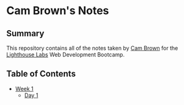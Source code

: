 # Cam Brown's Notes

## Summary

This repository contains all of the notes taken by [Cam Brown](https://github.com/CamBrown101) for the [Lighthouse Labs](https://www.lighthouselabs.ca/) Web Development Bootcamp.

## Table of Contents

- [Week 1](/Week_1)
  - [Day 1](/Week_1/Day_1)
